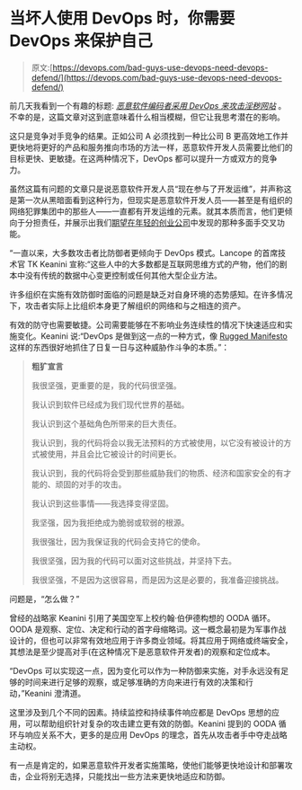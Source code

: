 # 当坏人使用 DevOps 时，你需要 DevOps 来保护自己

> 原文:[https://devops.com/bad-guys-use-devops-need-devops-defend/](https://devops.com/bad-guys-use-devops-need-devops-defend/)

前几天我看到一个有趣的标题: [*恶意软件编码者采用 DevOps 来攻击淫秽网站*](https://www.theregister.co.uk/2015/01/12/linux_vxers_hit_devs_where_it_hurts_p0rn_sites/) 。不幸的是，这篇文章对这到底意味着什么相当模糊，但它让我思考潜在的影响。

这只是竞争对手竞争的结果。正如公司 A 必须找到一种比公司 B 更高效地工作并更快地将更好的产品和服务推向市场的方法一样，恶意软件开发人员需要比他们的目标更快、更敏捷。在这两种情况下，DevOps 都可以提升一方或双方的竞争力。

虽然这篇有问题的文章只是说恶意软件开发人员“现在参与了开发运维”，并声称这是第一次从黑暗面看到这种行为，但现实是恶意软件开发人员——甚至是有组织的网络犯罪集团中的那些人——一直都有开发运维的元素。就其本质而言，他们更倾向于分担责任，并展示出我们[期望在年轻的创业公司](https://devops.com/features/devops-can-fountain-youth/)中发现的那种多面手交叉功能。

“一直以来，大多数攻击者比防御者更倾向于 DevOps 模式。Lancope 的首席技术官 TK Keanini 宣称:“这些人中的大多数都是互联网思维方式的产物，他们的剧本中没有传统的数据中心变更控制或任何其他大型企业方法。

许多组织在实施有效防御时面临的问题是缺乏对自身环境的态势感知。在许多情况下，攻击者实际上比组织本身更了解组织的网络和与之相连的资产。

有效的防守也需要敏捷。公司需要能够在不影响业务连续性的情况下快速适应和实施变化。Keanini 说:“DevOps 是做到这一点的一种方式，像 [Rugged Manifesto](https://www.ruggedsoftware.org/) 这样的东西很好地抓住了日复一日与这种威胁作斗争的本质。”：

> **粗犷宣言**
> 
> 我很坚强，更重要的是，我的代码很坚强。
> 
> 我认识到软件已经成为我们现代世界的基础。
> 
> 我认识到这个基础角色所带来的巨大责任。
> 
> 我认识到，我的代码将会以我无法预料的方式被使用，以它没有被设计的方式被使用，并且会比它被设计的时间更长。
> 
> 我认识到，我的代码将会受到那些威胁我们的物质、经济和国家安全的有才能的、顽固的对手的攻击。
> 
> 我认识到这些事情——我选择变得坚固。
> 
> 我坚强，因为我拒绝成为脆弱或软弱的根源。
> 
> 我很强壮，因为我保证我的代码会支持它的使命。
> 
> 我很坚强，因为我的代码可以面对这些挑战，并坚持下去。
> 
> 我很坚强，不是因为这很容易，而是因为这是必要的，我准备迎接挑战。

问题是，“怎么做？”

曾经的战略家 Keanini 引用了美国空军上校约翰·伯伊德构想的 OODA 循环。OODA 是观察、定位、决定和行动的首字母缩略词。这一概念最初是为军事作战设计的，但也可以非常有效地应用于许多商业领域。将其应用于网络或终端安全，其想法是至少提高对手(在这种情况下是恶意软件开发者)的观察和定位成本。

“DevOps 可以实现这一点，因为变化可以作为一种防御来实施，对手永远没有足够的时间来进行足够的观察，或足够准确的方向来进行有效的决策和行动，”Keanini 澄清道。

这里涉及到几个不同的因素。持续监控和持续事件响应都是 DevOps 思想的应用，可以帮助组织针对复杂的攻击建立更有效的防御。Keanini 提到的 OODA 循环与响应关系不大，更多的是应用 DevOps 的理念，首先从攻击者手中夺走战略主动权。

有一点是肯定的，如果恶意软件开发者实施策略，使他们能够更快地设计和部署攻击，企业将别无选择，只能找出一些方法来更快地适应和防御。